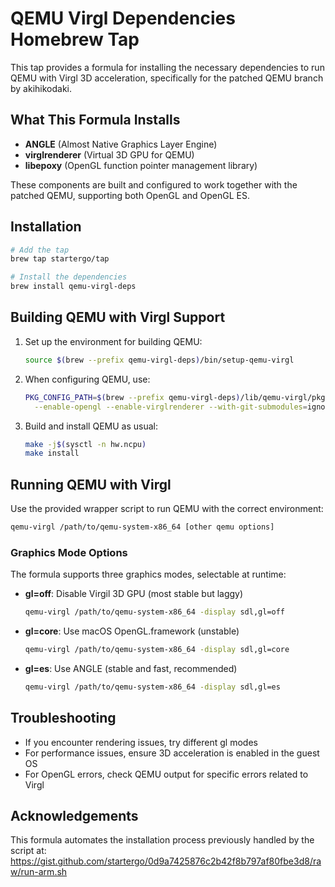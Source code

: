 # QEMU Virgl Dependencies Homebrew Tap

This tap provides a formula for installing the necessary dependencies to run QEMU with Virgl 3D acceleration, specifically for the patched QEMU branch by akihikodaki.

## What This Formula Installs

- **ANGLE** (Almost Native Graphics Layer Engine)
- **virglrenderer** (Virtual 3D GPU for QEMU)
- **libepoxy** (OpenGL function pointer management library)

These components are built and configured to work together with the patched QEMU, supporting both OpenGL and OpenGL ES.

## Installation

```bash
# Add the tap
brew tap startergo/tap

# Install the dependencies
brew install qemu-virgl-deps
```

## Building QEMU with Virgl Support

1. Set up the environment for building QEMU:
   ```bash
   source $(brew --prefix qemu-virgl-deps)/bin/setup-qemu-virgl
   ```

2. When configuring QEMU, use:
   ```bash
   PKG_CONFIG_PATH=$(brew --prefix qemu-virgl-deps)/lib/qemu-virgl/pkgconfig ./configure \
     --enable-opengl --enable-virglrenderer --with-git-submodules=ignore
   ```

3. Build and install QEMU as usual:
   ```bash
   make -j$(sysctl -n hw.ncpu)
   make install
   ```

## Running QEMU with Virgl

Use the provided wrapper script to run QEMU with the correct environment:

```bash
qemu-virgl /path/to/qemu-system-x86_64 [other qemu options]
```

### Graphics Mode Options

The formula supports three graphics modes, selectable at runtime:

- **gl=off**: Disable Virgil 3D GPU (most stable but laggy)
  ```bash
  qemu-virgl /path/to/qemu-system-x86_64 -display sdl,gl=off
  ```

- **gl=core**: Use macOS OpenGL.framework (unstable)
  ```bash
  qemu-virgl /path/to/qemu-system-x86_64 -display sdl,gl=core
  ```

- **gl=es**: Use ANGLE (stable and fast, recommended)
  ```bash
  qemu-virgl /path/to/qemu-system-x86_64 -display sdl,gl=es
  ```

## Troubleshooting

- If you encounter rendering issues, try different gl modes
- For performance issues, ensure 3D acceleration is enabled in the guest OS
- For OpenGL errors, check QEMU output for specific errors related to Virgl

## Acknowledgements

This formula automates the installation process previously handled by the script at:
https://gist.github.com/startergo/0d9a7425876c2b42f8b797af80fbe3d8/raw/run-arm.sh

